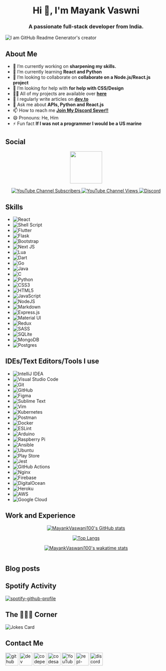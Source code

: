 <h1 align="center">Hi 👋, I'm Mayank Vaswni</h1>
<h3 align="center">A passionate full-stack developer from India.</h3>

![I am GitHub Readme Generator's creator](https://github.com/MayankVaswani100/MayankVaswani100/blob/main/GitHub-Twitter%20Banner.png)

## About Me

- 🔭 I’m currently working on **sharpening my skills.**
- 🌱 I’m currently learning **React and Python**
- 👯 I’m looking to collaborate on **collaborate on a Node.js/React.js project**
- 🤝 I’m looking for help with **for help with CSS/Design**
- 👨‍💻 All of my projects are available over [**here**](https://github.com/MayankVaswani100)
- 📝 I regularly write articles on [**dev.to**](https://dev.to/mayankvaswani100)
- 💬 Ask me about **APIs, Python and React.js**
- 📫 How to reach me [**Join My Discord Sever!!**](https://dev.to/mayankvaswani100)
- 😄 Pronouns: He, Him
- ⚡ Fun fact **If I was not a programmer I would be a US marine**

## Social

<p align="center">
  <img src="https://i.imgur.com/0QRyKo9.png" width="100px"/>
  <p align="center">
    <a href="https://www.youtube.com/channel/UCMIp2dIsNlKKGw4mnbptPog">
      <img alt="YouTube Channel Subscribers" src="https://img.shields.io/youtube/channel/subscribers/UCMIp2dIsNlKKGw4mnbptPog?color=red&logo=youtube&style=for-the-badge&labelColor=ce4630">
    </a>
    <a href="https://www.youtube.com/channel/UCMIp2dIsNlKKGw4mnbptPog">
      <img alt="YouTube Channel Views" src="https://img.shields.io/youtube/channel/views/UCMIp2dIsNlKKGw4mnbptPog?color=blue&label=View%20count&logo=youtube&style=for-the-badge&labelColor=0b689d">
    </a>
    <a href="https://discord.gg/FrQkeWvnku">
      <img alt="Discord" src="https://img.shields.io/discord/837968414232281119?color=7289da&label=Discord&logo=discord&style=for-the-badge">
    </a>
  </p>
</p>

## Skills

- <img alt="React" src="https://img.shields.io/badge/react-%2320232a.svg?&style=for-the-badge&logo=react&logoColor=%2361DAFB"/>
- <img alt="Shell Script" src="https://img.shields.io/badge/shell_script-%23121011.svg?&style=for-the-badge&logo=gnu-bash&logoColor=white"/>
- <img alt="Flutter" src="https://img.shields.io/badge/Flutter-%2302569B.svg?&style=for-the-badge&logo=Flutter&logoColor=white" />
- <img alt="Flask" src="https://img.shields.io/badge/flask-%23000.svg?&style=for-the-badge&logo=flask&logoColor=white"/>
- <img alt="Bootstrap" src="https://img.shields.io/badge/bootstrap-%23563D7C.svg?&style=for-the-badge&logo=bootstrap&logoColor=white"/>
- <img alt="Next JS" src="https://img.shields.io/badge/nextjs-%23000000.svg?&style=for-the-badge&logo=next.js&logoColor=white"/>
- <img alt="Lua" src="https://img.shields.io/badge/lua-%232C2D72.svg?&style=for-the-badge&logo=lua&logoColor=white"/>
- <img alt="Dart" src="https://img.shields.io/badge/dart-%230175C2.svg?&style=for-the-badge&logo=dart&logoColor=white"/>
- <img alt="Go" src="https://img.shields.io/badge/go-%2300ADD8.svg?&style=for-the-badge&logo=go&logoColor=white"/>
- <img alt="Java" src="https://img.shields.io/badge/java-%23ED8B00.svg?&style=for-the-badge&logo=java&logoColor=white"/>
- <img alt="C" src="https://img.shields.io/badge/c-%2300599C.svg?&style=for-the-badge&logo=c&logoColor=white"/>
- <img alt="Python" src="https://img.shields.io/badge/python-%2314354C.svg?&style=for-the-badge&logo=python&logoColor=white"/>
- <img alt="CSS3" src="https://img.shields.io/badge/css3-%231572B6.svg?&style=for-the-badge&logo=css3&logoColor=white"/>
- <img alt="HTML5" src="https://img.shields.io/badge/html5-%23E34F26.svg?&style=for-the-badge&logo=html5&logoColor=white"/>
- <img alt="JavaScript" src="https://img.shields.io/badge/javascript-%23323330.svg?&style=for-the-badge&logo=javascript&logoColor=%23F7DF1E"/>
- <img alt="NodeJS" src="https://img.shields.io/badge/node.js-%2343853D.svg?&style=for-the-badge&logo=node.js&logoColor=white"/>
- <img alt="Markdown" src="https://img.shields.io/badge/markdown-%23000000.svg?&style=for-the-badge&logo=markdown&logoColor=white"/>
- <img alt="Express.js" src="https://img.shields.io/badge/express.js-%23404d59.svg?&style=for-the-badge"/>
- <img alt="Material UI" src="https://img.shields.io/badge/materialui-%230081CB.svg?&style=for-the-badge&logo=material-ui&logoColor=white"/>
- <img alt="Redux" src="https://img.shields.io/badge/redux-%23593d88.svg?&style=for-the-badge&logo=redux&logoColor=white"/>
- <img alt="SASS" src="https://img.shields.io/badge/SASS-hotpink.svg?&style=for-the-badge&logo=SASS&logoColor=white"/>
- <img alt="SQLite" src ="https://img.shields.io/badge/sqlite-%2307405e.svg?&style=for-the-badge&logo=sqlite&logoColor=white"/>
- <img alt="MongoDB" src ="https://img.shields.io/badge/MongoDB-%234ea94b.svg?&style=for-the-badge&logo=mongodb&logoColor=white"/>
- <img alt="Postgres" src ="https://img.shields.io/badge/postgres-%23316192.svg?&style=for-the-badge&logo=postgresql&logoColor=white"/>

## IDEs/Text Editors/Tools I use

- <img alt="IntelliJ IDEA" src="https://img.shields.io/badge/IntelliJIDEA-000000.svg?&style=for-the-badge&logo=intellij-idea&logoColor=white"/>
- <img alt="Visual Studio Code" src="https://img.shields.io/badge/VisualStudioCode-0078d7.svg?&style=for-the-badge&logo=visual-studio-code&logoColor=white"/>
- <img alt="Git" src="https://img.shields.io/badge/git-%23F05033.svg?&style=for-the-badge&logo=git&logoColor=white"/>
- <img alt="GitHub" src="https://img.shields.io/badge/github-%23121011.svg?&style=for-the-badge&logo=github&logoColor=white"/>
- <img alt="Figma" src="https://img.shields.io/badge/figma-%23F24E1E.svg?&style=for-the-badge&logo=figma&logoColor=white"/>
- <img alt="Sublime Text" src="https://img.shields.io/badge/sublime_text-%23575757.svg?&style=for-the-badge&logo=sublime-text&logoColor=important"/>
- <img alt="Vim" src="https://img.shields.io/badge/VIM-%2311AB00.svg?&style=for-the-badge&logo=vim&logoColor=white"/>
- <img alt="Kubernetes" src="https://img.shields.io/badge/kubernetes-%23326ce5.svg?&style=for-the-badge&logo=kubernetes&logoColor=white"/>
- <img alt="Postman" src="https://img.shields.io/badge/Postman-FF6C37?style=for-the-badge&logo=postman&logoColor=red" />
- <img alt="Docker" src="https://img.shields.io/badge/docker-%230db7ed.svg?&style=for-the-badge&logo=docker&logoColor=white"/>
- <img alt="ESLint" src="https://img.shields.io/badge/ESLint-4B3263?style=for-the-badge&logo=eslint&logoColor=white" />
- <img alt="Arduino" src="https://img.shields.io/badge/-Arduino-00979D?style=for-the-badge&logo=Arduino&logoColor=white"/>
- <img alt="Raspberry Pi" src="https://img.shields.io/badge/-RaspberryPi-C51A4A?style=for-the-badge&logo=Raspberry-Pi"/>
- <img alt="Ansible" src="https://img.shields.io/badge/ansible-%231A1918.svg?&style=for-the-badge&logo=ansible&logoColor=white"/>
- <img alt="Ubuntu" src="https://img.shields.io/badge/Ubuntu-E95420?style=for-the-badge&logo=ubuntu&logoColor=white" />
- <img alt="Play Store" src="https://img.shields.io/badge/Google_Play-414141?style=for-the-badge&logo=google-play&logoColor=white" />
- <img alt="Jest" src="https://img.shields.io/badge/-jest-%23C21325?&style=for-the-badge&logo=jest&logoColor=white"/>
- <img alt="GitHub Actions" src="https://img.shields.io/badge/githubactions-%232671E5.svg?&style=for-the-badge&logo=githubactions&logoColor=white"/>
- <img alt="Nginx" src="https://img.shields.io/badge/nginx-%23009639.svg?&style=for-the-badge&logo=nginx&logoColor=white"/>
- <img alt="Firebase" src="https://img.shields.io/badge/firebase-%23039BE5.svg?&style=for-the-badge&logo=firebase"/>
- <img alt="DigitalOcean" src="https://img.shields.io/badge/DigitalOcean-%230167ff.svg?&style=for-the-badge&logo=digitalOcean&logoColor=white"/>
- <img alt="Heroku" src="https://img.shields.io/badge/heroku-%23430098.svg?&style=for-the-badge&logo=heroku&logoColor=white"/>
- <img alt="AWS" src="https://img.shields.io/badge/AWS-%23FF9900.svg?&style=for-the-badge&logo=amazon-aws&logoColor=white"/>
- <img alt="Google Cloud" src="https://img.shields.io/badge/GoogleCloud-%234285F4.svg?&style=for-the-badge&logo=google-cloud&logoColor=white"/>

<h2>Work and Experience</h2>

<p align="center">
  <a href="https://github.com/MayankVaswani100/github-readme-stats">
    <img src="https://github-readme-stats.vercel.app/api?username=MayankVaswani100&amp;theme=react&amp;show_icons=true" alt="MayankVaswani100&#39;s GitHub stats">
  </a>
</p>
<p align="center">
  <a href="https://github.com/MayankVaswani100/github-readme-stats">
    <img src="https://github-readme-stats.vercel.app/api/top-langs/?username=MayankVaswani100&amp;theme=react&amp;show_icons=true" alt="Top Langs">
  </a>
</p>
<p align="center">
  <a href="https://github.com/MayankVaswani100/github-readme-stats">
    <img src="https://github-readme-stats.vercel.app/api/wakatime?username=MayankVaswani100&amp;theme=react&amp;show_icons=true" alt="MayankVaswani100&#39;s wakatime stats">
  </a>
</p>
<p align="center">
  <img src="https://komarev.com/ghpvc/?username=MayankVaswani100&color=7BD9F6&labelcolor=20232A" alt="">
</p>

## Blog posts

<!-- BLOG-POST-LIST:START -->
<!-- BLOG-POST-LIST:END -->

## Spotify Activity

[![spotify-github-profile](https://spotify-github-profile.vercel.app/api/view?uid=r23vu010zt0x9yb5p2903243w&cover_image=true&theme=default)](https://spotify-github-profile.vercel.app/api/view?uid=r23vu010zt0x9yb5p2903243w&redirect=true)

## The 🤣😂😆 Corner

<img src="https://readme-jokes.vercel.app/api" alt="Jokes Card" theme="random"/>

## Contact Me

[<img src='https://cdn.jsdelivr.net/npm/simple-icons@3.0.1/icons/github.svg' alt='github' height='40'>](https://github.com/MayankVaswani100) [<img src='https://cdn.jsdelivr.net/npm/simple-icons@3.0.1/icons/dev-dot-to.svg' alt='dev' height='40'>](https://dev.to/mayankvaswani100) [<img src='https://cdn.jsdelivr.net/npm/simple-icons@3.0.1/icons/codepen.svg' alt='codepen' height='40'>](https://codepen.io/MayankVaswani100) [<img src='https://cdn.jsdelivr.net/npm/simple-icons@3.0.1/icons/codesandbox.svg' alt='codesandbox' height='40'>](https://codesandbox.io/u/MayankVaswani100) [<img src='https://cdn.jsdelivr.net/npm/simple-icons@3.0.1/icons/youtube.svg' alt='YouTube' height='40'>](https://www.youtube.com/channel/UCMIp2dIsNlKKGw4mnbptPog) [<img src='https://cdn.jsdelivr.net/npm/simple-icons@3.0.1/icons/repl-dot-it.svg' alt='repl-dot-it' height='40'>](https://replit.com/@MayankVaswa) [<img src='https://cdn.jsdelivr.net/npm/simple-icons@3.0.1/icons/discord.svg' alt='discord' height='40'>](https://discord.gg/nZTfXVkwg7)
